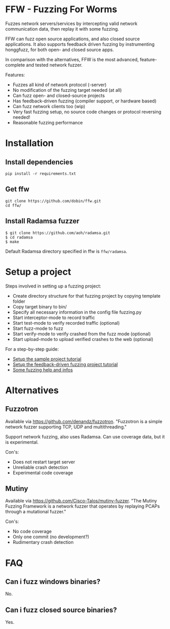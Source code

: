 # FFW - Fuzzing For Worms

Fuzzes network servers/services by intercepting valid network
communication data, then replay it with some fuzzing.

FFW can fuzz open source applications, and also closed
source applications. It also supports feedback driven fuzzing
by instrumenting honggfuzz, for both open- and closed source apps. 

In comparison with the alternatives, FFW is the most advanced, 
feature-complete and tested network fuzzer.

Features:
* Fuzzes all kind of network protocol (-server)
* No modification of the fuzzing target needed (at all)
* Can fuzz open- and closed-source projects
* Has feedback-driven fuzzing (compiler support, or hardware based)
* Can fuzz network clients too (wip)
* Very fast fuzzing setup, no source code changes or protocol reversing needed!
* Reasonable fuzzing performance

# Installation

## Install dependencies

```
pip install -r requirements.txt
```

## Get ffw

```
git clone https://github.com/dobin/ffw.git
cd ffw/
```

## Install Radamsa fuzzer

```
$ git clone https://github.com/aoh/radamsa.git
$ cd radamsa
$ make
```

Default Radamsa directory specified in ffw is `ffw/radamsa`.

# Setup a project

Steps involved in setting up a fuzzing project:

* Create directory structure for that fuzzing project by copying template folder
* Copy target binary to bin/
* Specify all necessary information in the config file fuzzing.py
* Start interceptor-mode to record traffic
* Start test-mode to verify recorded traffic (optional)
* Start fuzz-mode to fuzz
* Start verify-mode to verify crashed from the fuzz mode (optional)
* Start upload-mode to upload verified crashes to the web (optional)


For a step-by-step guide:
* [Setup the sample project tutorial](https://github.com/dobin/ffw/blob/master/docs/tutorial-sample-project.md)
* [Setup the feedback-driven fuzzing project tutorial](https://github.com/dobin/ffw/blob/master/docs/tutorial-honggmode.md)
* [Some fuzzing help and infos](https://github.com/dobin/ffw/blob/master/docs/notes.md)

# Alternatives 

## Fuzzotron

Available via https://github.com/denandz/fuzzotron. "Fuzzotron is a simple network fuzzer supporting TCP, UDP and multithreading."

Support network fuzzing, also uses Radamsa. Can use coverage data, but it is experimental.

Con's:
* Does not restart target server
* Unreliable crash detection
* Experimental code coverage

## Mutiny

Available via https://github.com/Cisco-Talos/mutiny-fuzzer. "The Mutiny Fuzzing Framework is a network fuzzer that operates by replaying PCAPs through a mutational fuzzer."

Con's: 
* No code coverage
* Only one commit (no development?)
* Rudimentary crash detection

# FAQ

## Can i fuzz windows binaries?

No.

## Can i fuzz closed source binaries?

Yes.
